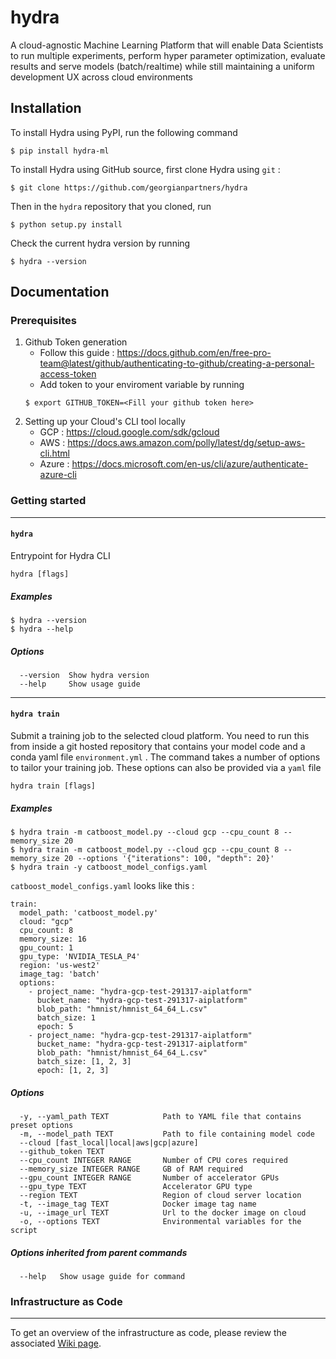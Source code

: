 # hydra
A cloud-agnostic Machine Learning Platform that will enable Data Scientists to run multiple experiments, perform hyper parameter optimization, evaluate results and serve models (batch/realtime) while still maintaining a uniform development UX across cloud environments 

## Installation
To install Hydra using PyPI, run the following command
```
$ pip install hydra-ml
```
To install Hydra using GitHub source, first clone Hydra using `git` :
```
$ git clone https://github.com/georgianpartners/hydra
```
Then in the `hydra` repository that you cloned, run
```
$ python setup.py install
```
Check the current hydra version by running
```
$ hydra --version
```

## Documentation

### Prerequisites

1. Github Token generation
    - Follow this guide : https://docs.github.com/en/free-pro-team@latest/github/authenticating-to-github/creating-a-personal-access-token
    - Add token to your enviroment variable by running 
    ```
    $ export GITHUB_TOKEN=<Fill your github token here>
    ```
2. Setting up your Cloud's CLI tool locally
    - GCP : https://cloud.google.com/sdk/gcloud
    - AWS : https://docs.aws.amazon.com/polly/latest/dg/setup-aws-cli.html
    - Azure : https://docs.microsoft.com/en-us/cli/azure/authenticate-azure-cli
    
### Getting started

----------------------

#### `hydra`

Entrypoint for Hydra CLI

`hydra [flags]`

##### Examples

```
$ hydra --version
$ hydra --help
```

##### Options

```
  --version  Show hydra version
  --help     Show usage guide
```
----------------------

#### `hydra train`

Submit a training job to the selected cloud platform. You need to run this from inside a git hosted repository that
contains your model code and a conda yaml file `environment.yml` . The command takes a number of options to tailor your
training job. These options can also be provided via a `yaml` file 

`hydra train [flags]`

##### Examples

```
$ hydra train -m catboost_model.py --cloud gcp --cpu_count 8 --memory_size 20
$ hydra train -m catboost_model.py --cloud gcp --cpu_count 8 --memory_size 20 --options '{"iterations": 100, "depth": 20}'
$ hydra train -y catboost_model_configs.yaml
```

`catboost_model_configs.yaml` looks like this :
```
train:
  model_path: 'catboost_model.py'
  cloud: "gcp"
  cpu_count: 8
  memory_size: 16
  gpu_count: 1
  gpu_type: 'NVIDIA_TESLA_P4'
  region: 'us-west2'
  image_tag: 'batch'
  options:
    - project_name: "hydra-gcp-test-291317-aiplatform"
      bucket_name: "hydra-gcp-test-291317-aiplatform"
      blob_path: "hmnist/hmnist_64_64_L.csv"
      batch_size: 1
      epoch: 5
    - project_name: "hydra-gcp-test-291317-aiplatform"
      bucket_name: "hydra-gcp-test-291317-aiplatform"
      blob_path: "hmnist/hmnist_64_64_L.csv"
      batch_size: [1, 2, 3]
      epoch: [1, 2, 3]
```

##### Options

```
  -y, --yaml_path TEXT            Path to YAML file that contains preset options
  -m, --model_path TEXT           Path to file containing model code
  --cloud [fast_local|local|aws|gcp|azure]
  --github_token TEXT
  --cpu_count INTEGER RANGE       Number of CPU cores required
  --memory_size INTEGER RANGE     GB of RAM required
  --gpu_count INTEGER RANGE       Number of accelerator GPUs
  --gpu_type TEXT                 Accelerator GPU type
  --region TEXT                   Region of cloud server location
  -t, --image_tag TEXT            Docker image tag name
  -u, --image_url TEXT            Url to the docker image on cloud
  -o, --options TEXT              Environmental variables for the script

```

##### Options inherited from parent commands

```
  --help   Show usage guide for command
```

### Infrastructure as Code

----------------------

To get an overview of the infrastructure as code, please review the associated [Wiki page](https://github.com/georgian-io/hydra/wiki).